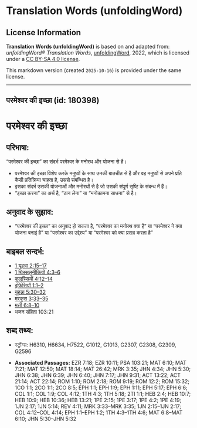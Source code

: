 # Translation Words (unfoldingWord)

## License Information

**Translation Words (unfoldingWord)** is based on and adapted from: _unfoldingWord® Translation Words_, [unfoldingWord](https://unfoldingword.org/utw), 2022, which is licensed under a [CC BY-SA 4.0 license](https://creativecommons.org/licenses/by-sa/4.0/legalcode.en).

This markdown version (created `2025-10-16`) is provided under the same license.



--------------------------------

## परमेश्‍वर की इच्छा (id: 180398)

परमेश्‍वर की इच्छा
==================

परिभाषा:
--------

“परमेश्‍वर की इच्छा” का संदर्भ परमेश्‍वर के मनोरथ और योजना से है।

* परमेश्वर की इच्छा विशेष करके मनुष्यों के साथ उनकी बातचीत से है और वह मनुष्यों से अपने प्रति कैसी प्रतिक्रिया चाहता है, उससे संबन्धित है।
* इसका संदर्भ उसकी योजनाओं और मनोरथों से है जो उसकी संपूर्ण सृष्टि के संबन्ध में हैं।
* “इच्छा करना” का अर्थ है, “ठान लेना” या “मनोकामना साधना” से है।

अनुवाद के सुझाव:
----------------

* “परमेश्वर की इच्छा” का अनुवाद हो सकता है, “परमेश्वर का मनोरथ क्या है” या “परमेश्वर ने क्या योजना बनाई है” या “परमेश्वर का उद्देश्य” या “परमेश्वर को क्या प्रसन्न करता है”

बाइबल सन्दर्भ:
--------------

* [1 यूहन्ना 2:15–17](https://ref.ly/1John0:0)
* [1 थिस्सलुनीकियों 4:3–6](https://ref.ly/1Thess0:0)
* [कुलुस्सियों 4:12–14](https://ref.ly/Col4:12-Col4:14)
* [इफिसियों 1:1–2](https://ref.ly/Eph1:1-Eph1:2)
* [यूहन्ना 5:30–32](https://ref.ly/John5:30-John5:32)
* [मरकुस 3:33–35](https://ref.ly/Mark3:33-Mark3:35)
* [मत्ती 6:8–10](https://ref.ly/Matt6:8-Matt6:10)
* भजन संहिता 103:21

शब्द तथ्य:
----------

* स्ट्रोंग्स: H6310, H6634, H7522, G1012, G1013, G2307, G2308, G2309, G2596

* **Associated Passages:** EZR 7:18; EZR 10:11; PSA 103:21; MAT 6:10; MAT 7:21; MAT 12:50; MAT 18:14; MAT 26:42; MRK 3:35; JHN 4:34; JHN 5:30; JHN 6:38; JHN 6:39; JHN 6:40; JHN 7:17; JHN 9:31; ACT 13:22; ACT 21:14; ACT 22:14; ROM 1:10; ROM 2:18; ROM 9:19; ROM 12:2; ROM 15:32; 1CO 1:1; 2CO 1:1; 2CO 8:5; EPH 1:1; EPH 1:9; EPH 1:11; EPH 5:17; EPH 6:6; COL 1:1; COL 1:9; COL 4:12; 1TH 4:3; 1TH 5:18; 2TI 1:1; HEB 2:4; HEB 10:7; HEB 10:9; HEB 10:36; HEB 13:21; 1PE 2:15; 1PE 3:17; 1PE 4:2; 1PE 4:19; 1JN 2:17; 1JN 5:14; REV 4:11; MRK 3:33–MRK 3:35; 1JN 2:15–1JN 2:17; COL 4:12–COL 4:14; EPH 1:1–EPH 1:2; 1TH 4:3–1TH 4:6; MAT 6:8–MAT 6:10; JHN 5:30–JHN 5:32


